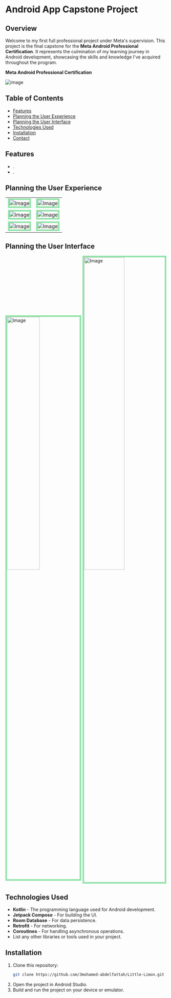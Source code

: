 # Android App Capstone Project

## Overview
Welcome to my first full professional project under Meta's supervision. This project is the final capstone for the **Meta Android Professional Certification**. It represents the culmination of my learning journey in Android development, showcasing the skills and knowledge I've acquired throughout the program.

**Meta Android Professional Certification**

![image](https://github.com/user-attachments/assets/78168d5f-cd8b-4dab-88c5-b31033d98e04)

## Table of Contents
- [Features](#features)
- [Planning the User Experience](#planning-the-user-experience)
- [Planning the User Interface](#planning-the-user-interface)
- [Technologies Used](#technologies-used)
- [Installation](#installation)
- [Contact](#contact)

## Features
- .
- .

## Planning the User Experience

 <table align="center">
  <tr>
    <td><img src="https://github.com/user-attachments/assets/3e1d7800-c741-4db1-8fcf-acfaa545e3ed" alt="Image"  style="border: 5px solid #92E3A9;"/></td>
    <td><img src="https://github.com/user-attachments/assets/9722e112-125d-453f-a53a-04f09c3f00ef" alt="Image"  style="border: 5px solid #92E3A9;"/></td>
  </tr>
  <tr>
    <td><img src="https://github.com/user-attachments/assets/79e535f9-f88f-4d5e-bb64-4c8bf2c4e6d9" alt="Image"  style="border: 5px solid #92E3A9;"/></td>
    <td><img src="https://github.com/user-attachments/assets/84876c55-ae3d-4911-9335-f69a9dc3580f" alt="Image"  style="border: 5px solid #92E3A9;"/></td>
  </tr>
  <tr>
    <td><img src="https://github.com/user-attachments/assets/6420aaf1-b8c9-4ca7-a4e7-6fa37de09fc1" alt="Image"  style="border: 5px solid #92E3A9;"/></td>
    <td><img src="https://github.com/user-attachments/assets/825055ac-f2c2-48b7-a82f-299051514b57" alt="Image"  style="border: 5px solid #92E3A9;"/></td>
  </tr>
</table>

## Planning the User Interface
<img src="https://github.com/user-attachments/assets/65cbf36d-6752-4c89-884a-ba4df9074aab" alt="Image" width="45%"  style="border: 5px solid #92E3A9;"/>
<img src="https://github.com/user-attachments/assets/0089abce-db5e-49c1-8222-2677c9ea4168" alt="Image" width="50%"  style="border: 5px solid #92E3A9;"/>

## Technologies Used
- **Kotlin** - The programming language used for Android development.
- **Jetpack Compose** - For building the UI.
- **Room Database** - For data persistence.
- **Retrofit** - For networking.
- **Coroutines** - For handling asynchronous operations.
- List any other libraries or tools used in your project.

## Installation
1. Clone this repository:
    ```bash
    git clone https://github.com/3mohamed-abdelfattah/Little-Limon.git
    ```
2. Open the project in Android Studio.
3. Build and run the project on your device or emulator.
